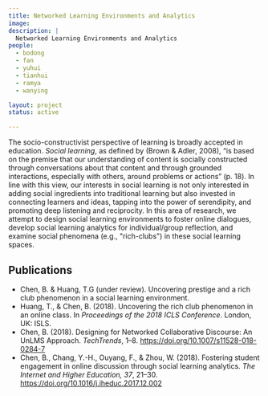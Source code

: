 ```yaml
---
title: Networked Learning Environments and Analytics
image:
description: |
  Networked Learning Environments and Analytics
people:
  - bodong
  - fan
  - yuhui
  - tianhui
  - ramya
  - wanying

layout: project
status: active

---
```


The socio-constructivist perspective of learning is broadly accepted in education. *Social learning*, as defined by (Brown & Adler, 2008), “is based on the premise that our understanding of content is socially constructed through conversations about that content and through grounded interactions, especially with others, around problems or actions” (p. 18). In line with this view, our interests in social learning is not only interested in adding social ingredients into traditional learning but also invested in connecting learners and ideas, tapping into the power of serendipity, and promoting deep listening and reciprocity. In this area of research, we attempt to design social learning environments to foster online dialogues, develop social learning analytics for individual/group reflection, and examine social phenomena (e.g., "rich-clubs") in these social learning spaces.

## Publications

- Chen, B. & Huang, T.G (under review). Uncovering prestige and a rich club phenomenon in a social learning environment.
-  Huang, T., & Chen, B. (2018). Uncovering the rich club phenomenon in an online class. In *Proceedings of the 2018 ICLS Conference*. London, UK: ISLS.
- Chen, B. (2018). Designing for Networked Collaborative Discourse: An UnLMS Approach. *TechTrends*, 1–8. https://doi.org/10.1007/s11528-018-0284-7
- Chen, B., Chang, Y.-H., Ouyang, F., & Zhou, W. (2018). Fostering student engagement in online discussion through social learning analytics. *The Internet and Higher Education, 37*, 21–30. https://doi.org/10.1016/j.iheduc.2017.12.002
